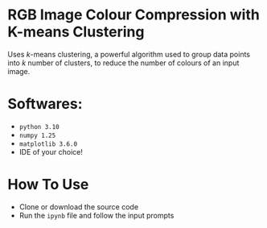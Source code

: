 # RGB Image Colour Compression with K-means Clustering
Uses $k$-means clustering, a powerful algorithm used to group data points into $k$ number of
clusters, to reduce the number of colours of an input image.

# Softwares:
- `python 3.10`
- `numpy 1.25`
- `matplotlib 3.6.0`
- IDE of your choice!

# How To Use
- Clone or download the source code
- Run the `ipynb` file and follow the input prompts
